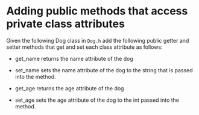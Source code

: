 # Adding public methods that access private class attributes
Given the following Dog class in `Dog.h` add the following public getter and setter methods that get and set each class attribute as follows:

* get_name returns the name attribute of the dog 

* set_name sets the name attribute of the dog to the string that is passed into the method.

* get_age returns the age attribute of the dog

* set_age sets the age attribute of the dog to the int passed into the method.

